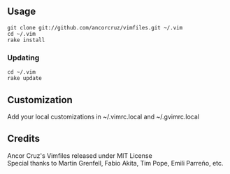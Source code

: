 ## Usage

    git clone git://github.com/ancorcruz/vimfiles.git ~/.vim
    cd ~/.vim
    rake install

### Updating

    cd ~/.vim
    rake update


## Customization

Add your local customizations in ~/.vimrc.local and ~/.gvimrc.local


## Credits

Ancor Cruz's Vimfiles released under MIT License<br/>
Special thanks to Martin Grenfell, Fabio Akita, Tim Pope, Emili Parreño, etc.

